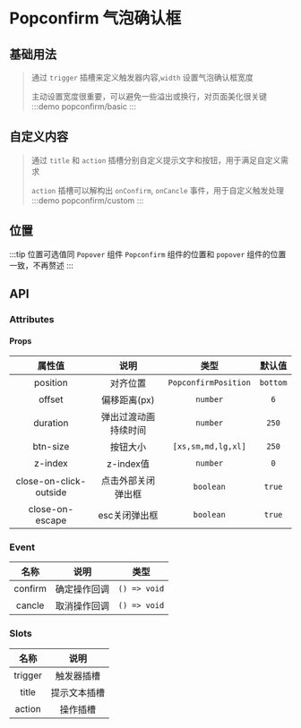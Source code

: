 # Popconfirm 气泡确认框

## 基础用法
> 通过 `trigger` 插槽来定义触发器内容,`width` 设置气泡确认框宽度
>> 
> 主动设置宽度很重要，可以避免一些溢出或换行，对页面美化很关键
:::demo popconfirm/basic
:::

## 自定义内容
> 通过 `title` 和 `action` 插槽分别自定义提示文字和按钮，用于满足自定义需求
>> 
> `action` 插槽可以解构出 `onConfirm`, `onCancle` 事件，用于自定义触发处理
:::demo popconfirm/custom
:::


## 位置
:::tip 位置可选值同 `Popover` 组件
`Popconfirm` 组件的位置和 `popover` 组件的位置一致，不再赘述
:::

## API

### Attributes

#### Props
|         属性值         |         说明         |         类型         |  默认值  |
| :--------------------: | :------------------: | :------------------: | :------: |
|        position        |       对齐位置       | `PopconfirmPosition` | `bottom` |
|         offset         |     偏移距离(px)     |       `number`       |   `6`    |
|        duration        | 弹出过渡动画持续时间 |       `number`       |  `250`   |
|        btn-size        |       按钮大小       |  `[xs,sm,md,lg,xl]`  |  `250`   |
|        z-index         |      z-index值       |       `number`       |   `0`    |
| close-on-click-outside |  点击外部关闭弹出框  |      `boolean`       |  `true`  |
|    close-on-escape     |    esc关闭弹出框     |      `boolean`       |  `true`  |


### Event
|  名称   |     说明     |     类型     |
| :-----: | :----------: | :----------: |
| confirm | 确定操作回调 | `() => void` |
| cancle  | 取消操作回调 | `() => void` |


### Slots
|  名称   |     说明     |
| :-----: | :----------: |
| trigger |  触发器插槽  |
|  title  | 提示文本插槽 |
| action  |   操作插槽   |
